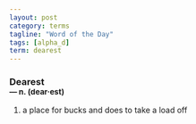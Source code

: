 ```yaml
---
layout: post
category: terms
tagline: "Word of the Day"
tags: [alpha_d]
term: dearest
---
```


<h3>Dearest<br/> <small>&mdash; n. (dear<span>&middot;</span>est)</small></h3>
<p><ol>
<li>a place for bucks and does to take a load off</li>
</ol></p>
